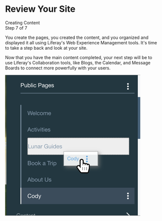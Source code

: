 # Review Your Site [](id=review-your-site)

<div class="learn-path-step">
    <p>Creating Content<br>Step 7 of 7</p>
</div>

You create the pages, you created the content, and you organized and displayed 
it all using Liferay's Web Experience Management tools. It's time to take a 
step back and look at your site.

Now that you have the main content completed, your next step will be to use 
Liferay's Collaboration tools, like Blogs, the Calendar, and Message Boards to
connect more powerfully with your users.

![Figure x: IMAGE](../../../images/001-drag-cody.png)

